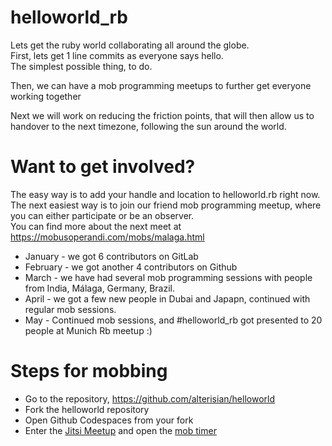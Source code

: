 # helloworld_rb

Lets get the ruby world collaborating all around the globe.\
First, lets get 1 line commits as everyone says hello.\
The simplest possible thing, to do.

Then, we can have a mob programming meetups to further get everyone working together

Next we will work on reducing the friction points, that will then allow us to handover to the next timezone, following the sun around the world.

# Want to get involved? 
The easy way is to add your handle and location to helloworld.rb right now.\
The next easiest way is to join our friend mob programming meetup, where you can either participate or be an observer.\
You can find more about the next meet at https://mobusoperandi.com/mobs/malaga.html

 - January - we got 6 contributors on GitLab
 - February - we got another 4 contributors on Github
 - March - we have had several mob programming sessions with people from India, Málaga, Germany, Brazil.
 - April - we got a few new people in Dubai and Japapn, continued with regular mob sessions. 
 - May - Continued mob sessions, and #helloworld_rb got presented to 20 people at Munich Rb meetup :)

# Steps for mobbing
 - Go to the repository, https://github.com/alterisian/helloworld
 - Fork the helloworld repository
 - Open Github Codespaces from your fork
 - Enter the [Jitsi Meetup](https://meet.jit.si/TodayM%C3%A1lagaTomorrowWeMake) and open the [mob timer](https://mobti.me/TodayM%C3%A1lagaTomorrowWeMake)
 
